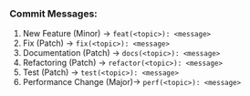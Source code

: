 ### Commit Messages:
1. New Feature (Minor) -> `feat(<topic>): <message>`
2. Fix (Patch)         -> `fix(<topic>): <message>`
3. Documentation (Patch) -> `docs(<topic>): <message>`
4. Refactoring (Patch) -> `refactor(<topic>): <message>`
5. Test (Patch) -> `test(<topic>): <message>`
6. Performance Change (Major)-> `perf(<topic>): <message>`
